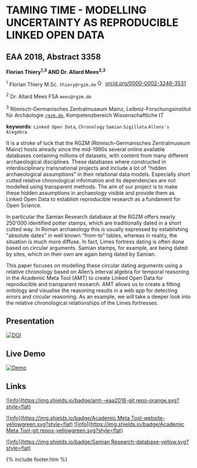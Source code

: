 # TAMING TIME - MODELLING UNCERTAINTY AS REPRODUCIBLE LINKED OPEN DATA

## EAA 2018, Abstract 3358

**Florian Thiery<sup>1,3</sup> AND Dr. Allard Mees<sup>2,3</sup>**

<sup>1</sup> Florian Thiery M.Sc. `thiery@rgzm.de` <a href="https://orcid.org/0000-0002-3246-3531" target="orcid.widget" rel="noopener noreferrer" style="vertical-align:top;"><img src="https://orcid.org/sites/default/files/images/orcid_16x16.png" style="width:1em;margin-right:.5em;" alt="ORCID iD icon">orcid.org/0000-0002-3246-3531</a>

<sup>2</sup> Dr. Allard Mees FSA `mees@rgzm.de`

<sup>3</sup> Römisch-Germanisches Zentralmuseum Mainz, Leibniz-Forschungsinstitut für Archäologie [`rgzm.de`](http://rgzm.de/), Kompetenzbereich Wissenschaftliche IT

**keywords**: `Linked Open Data`, `Chronology` `Samian` `Sigillata` `Allens's Alegebra`

It is a stroke of luck that the RGZM (Römisch-Germanisches Zentralmuseum Mainz) hosts already since the mid-1990s several online available databases containing millions of datasets, with content from many different archaeological disciplines. These databases where constructed in interdisciplinary transnational projects and include a lot of “hidden archaeological assumptions” in their relational data models. Especially short cutted relative chronological information and its dependencies are not modelled using transparent methods. The aim of our project is to make these hidden assumptions in archaeology visible and provide them as Linked Open Data to establish reproducible research as a fundament for Open Science.

In particular the Samian Research database at the RGZM offers nearly 250'000 identified potter stamps, which are traditionally dated in a short cutted way. In Roman archaeology this is usually expressed by establishing "absolute dates" in well known “from-to” tables, whereas in reality, the situation is much more diffuse. In fact, Limes fortress dating is often done based on circular arguments. Samian stamps, for example, are being dated by sites, which on their own are again being dated by Samian.

This paper focuses on modelling these circular dating arguments using a relative chronology based on Allen’s interval algebra for temporal reasoning in the Academic Meta Tool (AMT) to create Linked Open Data for reproducible and transparent research. AMT allows us to create a fitting ontology and visualise the reasoning results in a web app for detecting errors and circular reasoning. As an example, we will take a deeper look into the relative chronological relationships of the Limes fortresses.

## Presentation

[![DOI](https://zenodo.org/badge/DOI/10.5281/zenodo.abc.svg)](https://doi.org/10.5281/zenodo.abc)

## Live Demo

[![Demo](https://img.shields.io/badge/demo-amt--eaa2018-brightgreen.svg?style=flat)](http://academic-meta-tool.xyz/eaa2018/)

## Links

[![info](https://img.shields.io/badge/amt--eaa2018-git repo-orange.svg?style=flat)](https://github.com/RGZM/amt-eaa2018)

[![info](https://img.shields.io/badge/Academic Meta Tool-website-yellowgreen.svg?style=flat)](http://www.academic-meta-tool.xyz)
[![info](https://img.shields.io/badge/Academic Meta Tool-git repos-yellowgreen.svg?style=flat)](https://github.com/search?q=topic%3Aacademicmetatool+org%3Amainzed)

[![info](https://img.shields.io/badge/Samian Research-database-yellow.svg?style=flat)](http://rgzm.de/samian)

{% include footer.htm %}
